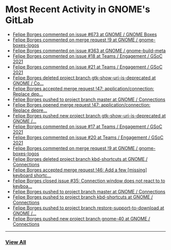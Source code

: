 # Most Recent Activity in GNOME's GitLab

<!-- BLOG-POST-LIST:START -->
- [Felipe Borges commented on issue #673 at GNOME / GNOME Boxes](https://gitlab.gnome.org/GNOME/gnome-boxes/-/issues/673#note_1068699)
- [Felipe Borges commented on merge request !9 at GNOME / gnome-boxes-logos](https://gitlab.gnome.org/GNOME/gnome-boxes-logos/-/merge_requests/9#note_1065751)
- [Felipe Borges commented on issue #363 at GNOME / gnome-build-meta](https://gitlab.gnome.org/GNOME/gnome-build-meta/-/issues/363#note_1065703)
- [Felipe Borges commented on issue #18 at Teams / Engagement / GSoC 2021](https://gitlab.gnome.org/Teams/Engagement/gsoc-2021/-/issues/18#note_1065683)
- [Felipe Borges commented on issue #21 at Teams / Engagement / GSoC 2021](https://gitlab.gnome.org/Teams/Engagement/gsoc-2021/-/issues/21#note_1065656)
- [Felipe Borges deleted project branch gtk-show-uri-is-deprecated at GNOME / Co...](https://gitlab.gnome.org/GNOME/connections/-/commits/gtk-show-uri-is-deprecated)
- [Felipe Borges accepted merge request !47: application/connection: Replace dep...](https://gitlab.gnome.org/GNOME/connections/-/merge_requests/47)
- [Felipe Borges pushed to project branch master at GNOME / Connections](https://gitlab.gnome.org/GNOME/connections/-/commit/06c10956d383c342b788d9855d21ad336aed07be)
- [Felipe Borges opened merge request !47: application/connection: Replace depre...](https://gitlab.gnome.org/GNOME/connections/-/merge_requests/47)
- [Felipe Borges pushed new project branch gtk-show-uri-is-deprecated at GNOME /...](https://gitlab.gnome.org/GNOME/connections/-/commits/gtk-show-uri-is-deprecated)
- [Felipe Borges commented on issue #17 at Teams / Engagement / GSoC 2021](https://gitlab.gnome.org/Teams/Engagement/gsoc-2021/-/issues/17#note_1063722)
- [Felipe Borges commented on issue #20 at Teams / Engagement / GSoC 2021](https://gitlab.gnome.org/Teams/Engagement/gsoc-2021/-/issues/20#note_1063720)
- [Felipe Borges commented on merge request !9 at GNOME / gnome-boxes-logos](https://gitlab.gnome.org/GNOME/gnome-boxes-logos/-/merge_requests/9#note_1063719)
- [Felipe Borges deleted project branch kbd-shortcuts at GNOME / Connections](https://gitlab.gnome.org/GNOME/connections/-/commits/kbd-shortcuts)
- [Felipe Borges accepted merge request !46: Add a few [missing] keyboard shortc...](https://gitlab.gnome.org/GNOME/connections/-/merge_requests/46)
- [Felipe Borges closed issue #35: Connection window does not react to to keyboa...](https://gitlab.gnome.org/GNOME/connections/-/issues/35)
- [Felipe Borges pushed to project branch master at GNOME / Connections](https://gitlab.gnome.org/GNOME/connections/-/compare/173c82e032624f16096d7429564045fc056c6cc4...a5f9268bcda7378bd193ebb6f77927059e68762f)
- [Felipe Borges pushed to project branch kbd-shortcuts at GNOME / Connections](https://gitlab.gnome.org/GNOME/connections/-/compare/8bdaa03d12ee9edc568594d5fff78c467996b731...a5f9268bcda7378bd193ebb6f77927059e68762f)
- [Felipe Borges pushed to project branch restore-support-to-download at GNOME /...](https://gitlab.gnome.org/GNOME/gnome-boxes/-/compare/803654ab30eacbd42d6c5d7bfe3e993ee0ed35d2...142c25bfcaa40f24bd5e27aa53a172fa85a7a1f0)
- [Felipe Borges pushed new project branch gnome-40 at GNOME / Connections](https://gitlab.gnome.org/GNOME/connections/-/commits/gnome-40)
<!-- BLOG-POST-LIST:END -->

___

### [View All](https://gitlab.gnome.org/users/felipeborges/activity)
